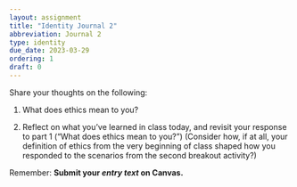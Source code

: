 ```yaml
---
layout: assignment
title: "Identity Journal 2"
abbreviation: Journal 2
type: identity
due_date: 2023-03-29
ordering: 1
draft: 0
---
```


Share your thoughts on the following:

1. What does ethics mean to you?

2. Reflect on what you’ve learned in class today, and revisit your response to part 1 (“What does ethics mean to you?”) (Consider how, if at all, your definition of ethics from the very beginning of class shaped how you responded to the scenarios from the second breakout activity?)

Remember: **Submit your *entry text* on Canvas.**

